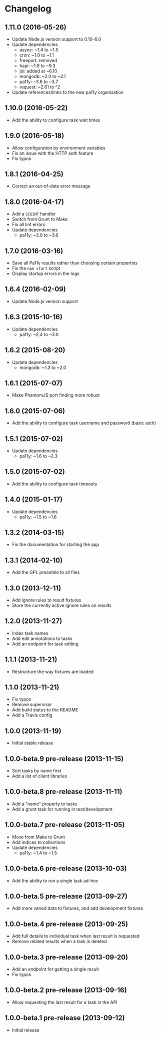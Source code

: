 
# Changelog

## 1.11.0 (2016-05-26)

  * Update Node.js version support to 0.10–6.0
  * Update dependencies
    * async: ~1.4 to ~1.5
    * cron: ~1.0 to ~1.1
    * freeport: removed
    * hapi: ~1.9 to ~9.3
    * joi: added at ~6.10
    * mongodb: ~2.0 to ~2.1
    * pa11y: ~3.6 to ~3.7
    * request: ~2.61 to ^2
  * Update references/links to the new pa11y organisation

## 1.10.0 (2016-05-22)

  * Add the ability to configure task wait times

## 1.9.0 (2016-05-18)

  * Allow configuration by environment variables
  * Fix an issue with the HTTP auth feature
  * Fix typos

## 1.8.1 (2016-04-25)

  * Correct an out-of-date error message

## 1.8.0 (2016-04-17)

  * Add a `SIGINT` handler
  * Switch from Grunt to Make
  * Fix all lint errors
  * Update dependencies
    * pa11y: ~3.0 to ~3.6

## 1.7.0 (2016-03-16)

  * Save all Pa11y results rather than choosing certain properties
  * Fix the `npm start` script
  * Display startup errors in the logs

## 1.6.4 (2016-02-09)

  * Update Node.js version support

## 1.6.3 (2015-10-16)

  * Update dependencies
    * pa11y: ~2.4 to ~3.0

## 1.6.2 (2015-08-20)

  * Update dependencies
    * mongodb: ~1.3 to ~2.0

## 1.6.1 (2015-07-07)

  * Make PhantomJS port finding more robust

## 1.6.0 (2015-07-06)

  * Add the ability to configure task username and password (basic auth)

## 1.5.1 (2015-07-02)

  * Update dependencies
    * pa11y: ~1.6 to ~2.3

## 1.5.0 (2015-07-02)

  * Add the ability to configure task timeouts

## 1.4.0 (2015-01-17)

  * Update dependencies
    * pa11y: ~1.5 to ~1.6

## 1.3.2 (2014-03-15)

  * Fix the documentation for starting the app

## 1.3.1 (2014-02-10)

  * Add the GPL preamble to all files

## 1.3.0 (2013-12-11)

  * Add ignore rules to result fixtures
  * Store the currently active ignore rules on results

## 1.2.0 (2013-11-27)

  * Index task names
  * Add edit annotations to tasks
  * Add an endpoint for task editing

## 1.1.1 (2013-11-21)

  * Restructure the way fixtures are loaded

## 1.1.0 (2013-11-21)

  * Fix typos
  * Remove supervisor
  * Add build status to the README
  * Add a Travis config

## 1.0.0 (2013-11-19)

  * Initial stable release

## 1.0.0-beta.9 pre-release (2013-11-15)

  * Sort tasks by name first
  * Add a list of client libraries

## 1.0.0-beta.8 pre-release (2013-11-11)

  * Add a "name" property to tasks
  * Add a grunt task for running in test/development

## 1.0.0-beta.7 pre-release (2013-11-05)

  * Move from Make to Grunt
  * Add indices to collections
  * Update dependencies
    * pa11y: ~1.4 to ~1.5

## 1.0.0-beta.6 pre-release (2013-10-03)

  * Add the ability to run a single task ad-hoc

## 1.0.0-beta.5 pre-release (2013-09-27)

  * Add more varied data to fixtures, and add development fixtures

## 1.0.0-beta.4 pre-release (2013-09-25)

  * Add full details to individual task when last result is requested
  * Remove related results when a task is deleted

## 1.0.0-beta.3 pre-release (2013-09-20)

  * Add an endpoint for getting a single result
  * Fix typos

## 1.0.0-beta.2 pre-release (2013-09-16)

  * Allow requesting the last result for a task in the API

## 1.0.0-beta.1 pre-release (2013-09-12)

  * Initial release
